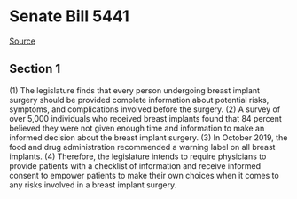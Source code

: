 # Senate Bill 5441

[Source](http://lawfilesext.leg.wa.gov/biennium/2021-22/Xml/Bills/Senate%20Bills/5441.xml)
## Section 1
(1) The legislature finds that every person undergoing breast implant surgery should be provided complete information about potential risks, symptoms, and complications involved before the surgery.
(2) A survey of over 5,000 individuals who received breast implants found that 84 percent believed they were not given enough time and information to make an informed decision about the breast implant surgery.
(3) In October 2019, the food and drug administration recommended a warning label on all breast implants.
(4) Therefore, the legislature intends to require physicians to provide patients with a checklist of information and receive informed consent to empower patients to make their own choices when it comes to any risks involved in a breast implant surgery.

